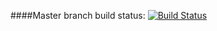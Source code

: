 ####Master branch build status:
[![Build Status](https://travis-ci.org/BeerPoldet/Try-TravisCI.svg?branch=master)](https://travis-ci.org/BeerPoldet/Try-TravisCI)

